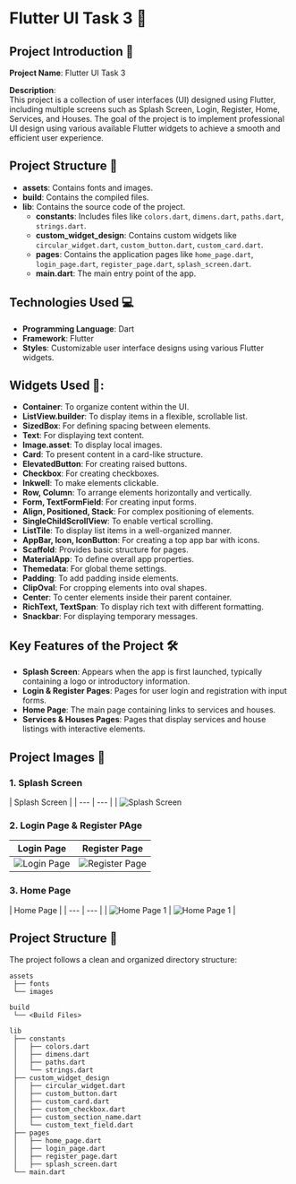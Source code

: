 # Flutter UI Task 3 🚀

## Project Introduction 🎯

**Project Name**: Flutter UI Task 3

**Description**:  
This project is a collection of user interfaces (UI) designed using Flutter, including multiple screens such as Splash Screen, Login, Register, Home, Services, and Houses. The goal of the project is to implement professional UI design using various available Flutter widgets to achieve a smooth and efficient user experience.

## Project Structure 📂

- **assets**: Contains fonts and images.
- **build**: Contains the compiled files.
- **lib**: Contains the source code of the project.
  - **constants**: Includes files like `colors.dart`, `dimens.dart`, `paths.dart`, `strings.dart`.
  - **custom_widget_design**: Contains custom widgets like `circular_widget.dart`, `custom_button.dart`, `custom_card.dart`.
  - **pages**: Contains the application pages like `home_page.dart`, `login_page.dart`, `register_page.dart`, `splash_screen.dart`.
  - **main.dart**: The main entry point of the app.

## Technologies Used 💻

- **Programming Language**: Dart
- **Framework**: Flutter
- **Styles**: Customizable user interface designs using various Flutter widgets.

## Widgets Used 🔧:

- **Container**: To organize content within the UI.
- **ListView.builder**: To display items in a flexible, scrollable list.
- **SizedBox**: For defining spacing between elements.
- **Text**: For displaying text content.
- **Image.asset**: To display local images.
- **Card**: To present content in a card-like structure.
- **ElevatedButton**: For creating raised buttons.
- **Checkbox**: For creating checkboxes.
- **Inkwell**: To make elements clickable.
- **Row, Column**: To arrange elements horizontally and vertically.
- **Form, TextFormField**: For creating input forms.
- **Align, Positioned, Stack**: For complex positioning of elements.
- **SingleChildScrollView**: To enable vertical scrolling.
- **ListTile**: To display list items in a well-organized manner.
- **AppBar, Icon, IconButton**: For creating a top app bar with icons.
- **Scaffold**: Provides basic structure for pages.
- **MaterialApp**: To define overall app properties.
- **Themedata**: For global theme settings.
- **Padding**: To add padding inside elements.
- **ClipOval**: For cropping elements into oval shapes.
- **Center**: To center elements inside their parent container.
- **RichText, TextSpan**: To display rich text with different formatting.
- **Snackbar**: For displaying temporary messages.

## Key Features of the Project 🛠️

- **Splash Screen**: Appears when the app is first launched, typically containing a logo or introductory information.
- **Login & Register Pages**: Pages for user login and registration with input forms.
- **Home Page**: The main page containing links to services and houses.
- **Services & Houses Pages**: Pages that display services and house listings with interactive elements.

## Project Images 📸

### 1. Splash Screen 

| Splash Screen |
| --- | --- |
| ![Splash Screen](assets/images/splash_screen.png) 

### 2. Login Page & Register PAge 

| Login Page | Register Page |
| --- | --- |
| ![Login Page](assets/images/login_page.png) | ![Register Page](assets/images/register_page.png) |

### 3. Home Page

| Home Page |
| --- | --- |
| ![Home Page 1](assets/images/home_page1.png) | ![Home Page 1](assets/images/home_page2.png) |

## Project Structure 📁

The project follows a clean and organized directory structure:

```plaintext
assets
 ├── fonts
 └── images

build
 └── <Build Files>

lib
 ├── constants
 │   ├── colors.dart
 │   ├── dimens.dart
 │   ├── paths.dart
 │   └── strings.dart
 ├── custom_widget_design
 │   ├── circular_widget.dart
 │   ├── custom_button.dart
 │   ├── custom_card.dart
 │   ├── custom_checkbox.dart
 │   ├── custom_section_name.dart
 │   └── custom_text_field.dart
 ├── pages
 │   ├── home_page.dart
 │   ├── login_page.dart
 │   ├── register_page.dart
 │   ├── splash_screen.dart
 └── main.dart
